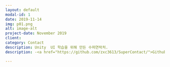 ```yaml
---
layout: default
modal-id: 1
date: 2019-11-14
img: p01.png
alt: image-alt
project-date: November 2019
client: 
category: Contact
description: Unity  UI 학습을 위해 만든 수퍼연락처.
description: -<a href="https://github.com/zxc3613/SuperContact/">Github</a>-

---
```

